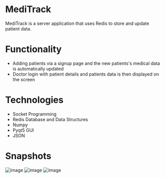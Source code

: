 # MediTrack
MediTrack is a server application that uses Redis to store and update patient data.

# Functionality
- Adding patients via a signup page and the new patients's medical data is automatically updated
- Doctor login with patient details and patients data is then displayed on the screen

# Technologies
- Socket Programming
- Redis Database and Data Structures
- Numpy
- Pyqt5 GUI
- JSON

# Snapshots 
![image](https://github.com/tahaaa22/MediTrack/assets/137107646/1801cfbf-a80a-49d9-8ce7-bcfb9d7f7301) ![image](https://github.com/tahaaa22/MediTrack/assets/137107646/714b365f-2b37-44af-a5c6-33330af8b371)
 ![image](https://github.com/tahaaa22/MediTrack/assets/137107646/7f156e35-0e02-4720-97f7-3fb39910fe51)






